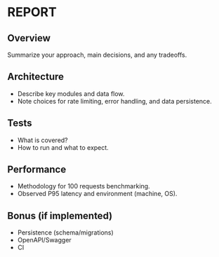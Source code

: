 # REPORT

## Overview
Summarize your approach, main decisions, and any tradeoffs.

## Architecture
- Describe key modules and data flow.
- Note choices for rate limiting, error handling, and data persistence.

## Tests
- What is covered?
- How to run and what to expect.

## Performance
- Methodology for 100 requests benchmarking.
- Observed P95 latency and environment (machine, OS).

## Bonus (if implemented)
- Persistence (schema/migrations)
- OpenAPI/Swagger
- CI
